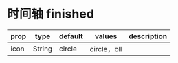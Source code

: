 # 时间轴 finished

| prop | type | default |values| description |
| ---- | ---- | ------- | --|----------- |
|icon|String|circle|circle，bll||